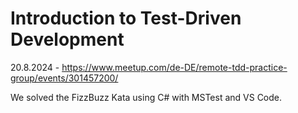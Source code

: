 # Introduction to Test-Driven Development
20.8.2024 - https://www.meetup.com/de-DE/remote-tdd-practice-group/events/301457200/

We solved the FizzBuzz Kata using C# with MSTest and VS Code.